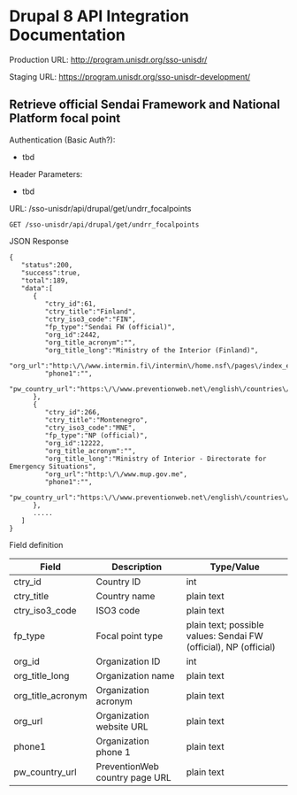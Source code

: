 # Drupal 8 API Integration Documentation

Production URL: http://program.unisdr.org/sso-unisdr/

Staging URL: https://program.unisdr.org/sso-unisdr-development/

## Retrieve official Sendai Framework and National Platform focal point

Authentication (Basic Auth?):

* tbd

Header Parameters:

* tbd

URL: /sso-unisdr/api/drupal/get/undrr_focalpoints

```shell
GET /sso-unisdr/api/drupal/get/undrr_focalpoints
```

JSON Response

```shell
{
   "status":200,
   "success":true,
   "total":189,
   "data":[
      {
         "ctry_id":61,
         "ctry_title":"Finland",
         "ctry_iso3_code":"FIN",
         "fp_type":"Sendai FW (official)",
         "org_id":2442,
         "org_title_acronym":"",
         "org_title_long":"Ministry of the Interior (Finland)",
         "org_url":"http:\/\/www.intermin.fi\/intermin\/home.nsf\/pages\/index_eng",
         "phone1":"",
         "pw_country_url":"https:\/\/www.preventionweb.net\/english\/countries\/europe\/fin"
      },
      {
         "ctry_id":266,
         "ctry_title":"Montenegro",
         "ctry_iso3_code":"MNE",
         "fp_type":"NP (official)",
         "org_id":12222,
         "org_title_acronym":"",
         "org_title_long":"Ministry of Interior - Directorate for Emergency Situations",
         "org_url":"http:\/\/www.mup.gov.me",
         "phone1":"",
         "pw_country_url":"https:\/\/www.preventionweb.net\/english\/countries\/europe\/mne"
      },
	  .....
   ]
}
```

Field definition

| Field             	| Description                    	| Type/Value                                                      	|
|-------------------	|--------------------------------	|-----------------------------------------------------------------	|
| ctry_id           	| Country ID                     	| int                                                             	|
| ctry_title        	| Country name                   	| plain text                                                      	|
| ctry_iso3_code    	| ISO3 code                      	| plain text                                                      	|
| fp_type           	| Focal point type               	| plain text; possible values: Sendai FW (official), NP (official) 	|
| org_id            	| Organization ID                	| int                                                             	|
| org_title_long    	| Organization name              	| plain text                                                      	|
| org_title_acronym 	| Organization acronym           	| plain text                                                      	|
| org_url           	| Organization website URL       	| plain text                                                      	|
| phone1            	| Organization phone 1           	| plain text                                                      	|
| pw_country_url    	| PreventionWeb country page URL 	| plain text                                                      	|
